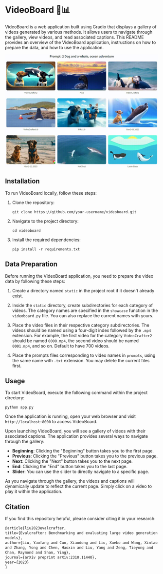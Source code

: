 # VideoBoard 🎥📊

VideoBoard is a web application built using Gradio that displays a gallery of videos generated by various methods. It allows users to navigate through the gallery, view videos, and read associated captions. This README provides an overview of the VideoBoard application, instructions on how to prepare the data, and how to use the application.

![AI-Created Video Gallery](https://github.com/evalcrafter/EvalCrafter/blob/master/Gallery.gif)


## Installation

To run VideoBoard locally, follow these steps:

1. Clone the repository:

   ```
   git clone https://github.com/your-username/videoboard.git
   ```

2. Navigate to the project directory:

   ```
   cd videoboard
   ```

3. Install the required dependencies:

   ```
   pip install -r requirements.txt
   ```

## Data Preparation

Before running the VideoBoard application, you need to prepare the video data by following these steps:

1. Create a directory named `static` in the project root if it doesn't already exist.

2. Inside the `static` directory, create subdirectories for each category of videos. The category names are specified in the `showcase` function in the `videoboard.py` file. You can also replace the current names with yours.

3. Place the video files in their respective category subdirectories. The videos should be named using a four-digit index followed by the `.mp4` extension. For example, the first video for the category `VideoCrafter2` should be named `0000.mp4`, the second video should be named `0001.mp4`, and so on. Default to have 700 videos.

4. Place the prompts files corresponding to video names in `prompts`, using the same name with `.txt` extension. You may delete the current files first.

## Usage

To start VideoBoard, execute the following command within the project directory:

```
python app.py
```

Once the application is running, open your web browser and visit `http://localhost:8000` to access VideoBoard.

Upon launching VideoBoard, you will see a gallery of videos with their associated captions. The application provides several ways to navigate through the gallery:

- **Beginning**: Clicking the "Beginning" button takes you to the first page.
- **Previous**: Clicking the "Previous" button takes you to the previous page.
- **Next**: Clicking the "Next" button takes you to the next page.
- **End**: Clicking the "End" button takes you to the last page.
- **Slider**: You can use the slider to directly navigate to a specific page.

As you navigate through the gallery, the videos and captions will dynamically update to reflect the current page. Simply click on a video to play it within the application.


## Citation
If you find this repository helpful, please consider citing it in your research:

   ```
   @article{liu2023evalcrafter,
  title={Evalcrafter: Benchmarking and evaluating large video generation models},
  author={Liu, Yaofang and Cun, Xiaodong and Liu, Xuebo and Wang, Xintao and Zhang, Yong and Chen, Haoxin and Liu, Yang and Zeng, Tieyong and Chan, Raymond and Shan, Ying},
  journal={arXiv preprint arXiv:2310.11440},
  year={2023}
   }
   ```
